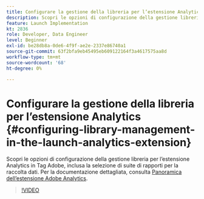 ```yaml
---
title: Configurare la gestione della libreria per l’estensione Analytics
description: Scopri le opzioni di configurazione della gestione libreria per l’estensione Analytics, nell’Adobe di Tag. Questo video illustra anche come selezionare suite di rapporti per la raccolta dati.
feature: Launch Implementation
kt: 2836
role: Developer, Data Engineer
level: Beginner
exl-id: be28db8a-0de6-4f9f-ae2e-2337e86740a1
source-git-commit: 63f2bfa9eb45495eb609122164f3a4617575aa8d
workflow-type: tm+mt
source-wordcount: '68'
ht-degree: 0%

---
```


# Configurare la gestione della libreria per l’estensione Analytics {#configuring-library-management-in-the-launch-analytics-extension}

Scopri le opzioni di configurazione della gestione libreria per l’estensione Analytics in Tag Adobe, inclusa la selezione di suite di rapporti per la raccolta dati.  Per la documentazione dettagliata, consulta [Panoramica dell’estensione Adobe Analytics](https://experienceleague.adobe.com/docs/experience-platform/tags/extensions/client/analytics/overview.html).

>[!VIDEO](https://video.tv.adobe.com/v/27092/?quality=12&learn=on)
